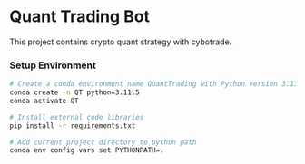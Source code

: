 # Quant Trading Bot
This project contains crypto quant strategy with cybotrade.


### Setup Environment
```bash
# Create a conda environment name QuantTrading with Python version 3.11.5
conda create -n QT python=3.11.5
conda activate QT

# Install external code libraries
pip install -r requirements.txt

# Add current project directory to python path 
conda env config vars set PYTHONPATH=.
```